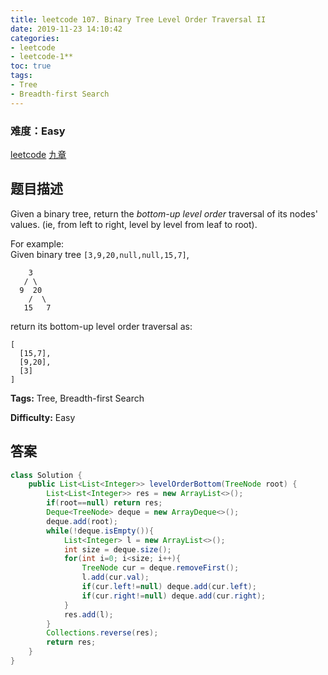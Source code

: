 ```yaml
---
title: leetcode 107. Binary Tree Level Order Traversal II
date: 2019-11-23 14:10:42
categories:
- leetcode
- leetcode-1**
toc: true
tags:
- Tree
- Breadth-first Search
---
```

### 难度：Easy

<a href="https://leetcode.com/problems/binary-tree-level-order-traversal-ii/">leetcode</a>
<a href="https://www.jiuzhang.com/solution/binary-tree-level-order-traversal-ii/">九章</a>
## 题目描述
Given a binary tree, return the _bottom-up level order_ traversal of its
nodes' values. (ie, from left to right, level by level from leaf to root).

For example:  
Given binary tree `[3,9,20,null,null,15,7]`,  
        
        3
       / \
      9  20
        /  \
       15   7
    

return its bottom-up level order traversal as:  
        
    [
      [15,7],
      [9,20],
      [3]
    ]
    


**Tags:** Tree, Breadth-first Search

**Difficulty:** Easy
## 答案
<!--more-->
```java
class Solution {
    public List<List<Integer>> levelOrderBottom(TreeNode root) {
        List<List<Integer>> res = new ArrayList<>();
        if(root==null) return res;
        Deque<TreeNode> deque = new ArrayDeque<>();
        deque.add(root);
        while(!deque.isEmpty()){
            List<Integer> l = new ArrayList<>();
            int size = deque.size();
            for(int i=0; i<size; i++){
                TreeNode cur = deque.removeFirst();
                l.add(cur.val);
                if(cur.left!=null) deque.add(cur.left);
                if(cur.right!=null) deque.add(cur.right);
            }
            res.add(l);
        }
        Collections.reverse(res);
        return res;
    }
}
```
